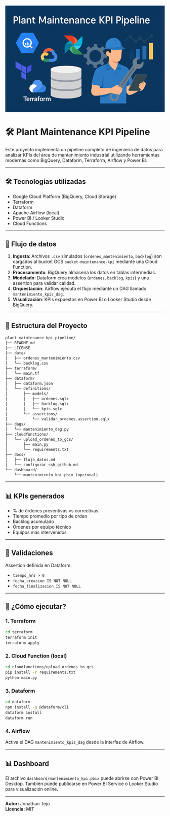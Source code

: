 <p align="center">
  <img src="docs/banner.png" alt="Project Banner" width="800"/>
</p>

# 🛠️ Plant Maintenance KPI Pipeline

Este proyecto implementa un pipeline completo de ingeniería de datos para analizar KPIs del área de mantenimiento industrial utilizando herramientas modernas como BigQuery, Dataform, Terraform, Airflow y Power BI.

---

## 🛠 Tecnologías utilizadas

- Google Cloud Platform (BigQuery, Cloud Storage)
- Terraform
- Dataform
- Apache Airflow (local)
- Power BI / Looker Studio
- Cloud Functions

---

## 🔄 Flujo de datos

1. **Ingesta**: Archivos `.csv` simulados (`ordenes_mantenimiento`, `backlog`) son cargados al bucket GCS `bucket-maintenance-kpi` mediante una Cloud Function.
2. **Procesamiento**: BigQuery almacena los datos en tablas intermedias.
3. **Modelado**: Dataform crea modelos (`ordenes`, `backlog`, `kpis`) y una assertion para validar calidad.
4. **Orquestación**: Airflow ejecuta el flujo mediante un DAG llamado `mantenimiento_kpis_dag`.
5. **Visualización**: KPIs expuestos en Power BI o Looker Studio desde BigQuery.

---

## 📁 Estructura del Proyecto

```
plant-maintenance-kpi-pipeline/
├── README.md
├── LICENSE
├── data/
│   ├── ordenes_mantenimiento.csv
│   └── backlog.csv
├── terraform/
│   └── main.tf
├── dataform/
│   ├── dataform.json
│   └── definitions/
│       ├── models/
│       │   ├── ordenes.sqlx
│       │   ├── backlog.sqlx
│       │   └── kpis.sqlx
│       └── assertions/
│           └── validar_ordenes.assertion.sqlx
├── dags/
│   └── mantenimiento_dag.py
├── cloudfunctions/
│   └── upload_ordenes_to_gcs/
│       ├── main.py
│       └── requirements.txt
├── docs/
│   ├── flujo_datos.md
│   └── configurar_ssh_github.md
└── dashboard/
    └── mantenimiento_kpi.pbix (opcional)
```

---

## 📊 KPIs generados

- % de órdenes preventivas vs correctivas
- Tiempo promedio por tipo de orden
- Backlog acumulado
- Órdenes por equipo técnico
- Equipos más intervenidos

---

## 🧪 Validaciones

Assertion definida en Dataform:

- `tiempo_hrs > 0`
- `fecha_creacion IS NOT NULL`
- `fecha_finalizacion IS NOT NULL`

---

## 🚀 ¿Cómo ejecutar?

### 1. Terraform

```bash
cd terraform
terraform init
terraform apply
```

### 2. Cloud Function (local)

```bash
cd cloudfunctions/upload_ordenes_to_gcs
pip install -r requirements.txt
python main.py
```

### 3. Dataform

```bash
cd dataform
npm install -g @dataform/cli
dataform install
dataform run
```

### 4. Airflow

Activa el DAG `mantenimiento_kpis_dag` desde la interfaz de Airflow.

---

## 📊 Dashboard

El archivo `dashboard/mantenimiento_kpi.pbix` puede abrirse con Power BI Desktop. También puede publicarse en Power BI Service o Looker Studio para visualización online.

---

**Autor:** Jonathan Tejo  
**Licencia:** MIT
